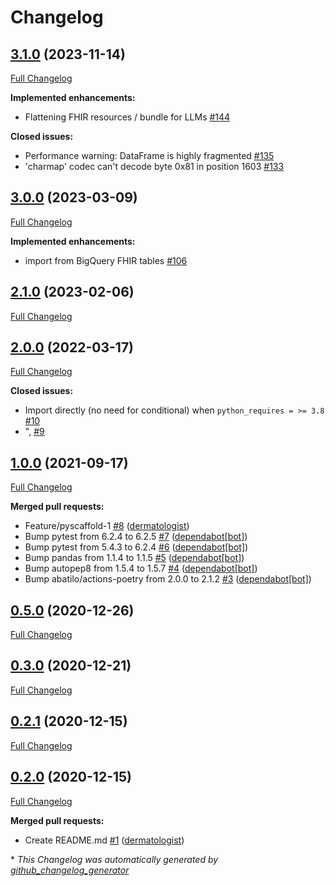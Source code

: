 # Changelog

## [3.1.0](https://github.com/dermatologist/fhiry/tree/3.1.0) (2023-11-14)

[Full Changelog](https://github.com/dermatologist/fhiry/compare/3.0.0...3.1.0)

**Implemented enhancements:**

- Flattening FHIR resources / bundle for LLMs [\#144](https://github.com/dermatologist/fhiry/issues/144)

**Closed issues:**

- Performance warning: DataFrame is highly fragmented [\#135](https://github.com/dermatologist/fhiry/issues/135)
- 'charmap' codec can't decode byte 0x81 in position 1603 [\#133](https://github.com/dermatologist/fhiry/issues/133)

## [3.0.0](https://github.com/dermatologist/fhiry/tree/3.0.0) (2023-03-09)

[Full Changelog](https://github.com/dermatologist/fhiry/compare/2.1.0...3.0.0)

**Implemented enhancements:**

- import from BigQuery FHIR tables [\#106](https://github.com/dermatologist/fhiry/issues/106)

## [2.1.0](https://github.com/dermatologist/fhiry/tree/2.1.0) (2023-02-06)

[Full Changelog](https://github.com/dermatologist/fhiry/compare/2.0.0...2.1.0)

## [2.0.0](https://github.com/dermatologist/fhiry/tree/2.0.0) (2022-03-17)

[Full Changelog](https://github.com/dermatologist/fhiry/compare/1.0.0...2.0.0)

**Closed issues:**

- Import directly \(no need for conditional\) when `python_requires = >= 3.8` [\#10](https://github.com/dermatologist/fhiry/issues/10)
- ", [\#9](https://github.com/dermatologist/fhiry/issues/9)

## [1.0.0](https://github.com/dermatologist/fhiry/tree/1.0.0) (2021-09-17)

[Full Changelog](https://github.com/dermatologist/fhiry/compare/0.5.0...1.0.0)

**Merged pull requests:**

- Feature/pyscaffold-1 [\#8](https://github.com/dermatologist/fhiry/pull/8) ([dermatologist](https://github.com/dermatologist))
- Bump pytest from 6.2.4 to 6.2.5 [\#7](https://github.com/dermatologist/fhiry/pull/7) ([dependabot[bot]](https://github.com/apps/dependabot))
- Bump pytest from 5.4.3 to 6.2.4 [\#6](https://github.com/dermatologist/fhiry/pull/6) ([dependabot[bot]](https://github.com/apps/dependabot))
- Bump pandas from 1.1.4 to 1.1.5 [\#5](https://github.com/dermatologist/fhiry/pull/5) ([dependabot[bot]](https://github.com/apps/dependabot))
- Bump autopep8 from 1.5.4 to 1.5.7 [\#4](https://github.com/dermatologist/fhiry/pull/4) ([dependabot[bot]](https://github.com/apps/dependabot))
- Bump abatilo/actions-poetry from 2.0.0 to 2.1.2 [\#3](https://github.com/dermatologist/fhiry/pull/3) ([dependabot[bot]](https://github.com/apps/dependabot))

## [0.5.0](https://github.com/dermatologist/fhiry/tree/0.5.0) (2020-12-26)

[Full Changelog](https://github.com/dermatologist/fhiry/compare/0.3.0...0.5.0)

## [0.3.0](https://github.com/dermatologist/fhiry/tree/0.3.0) (2020-12-21)

[Full Changelog](https://github.com/dermatologist/fhiry/compare/0.2.1...0.3.0)

## [0.2.1](https://github.com/dermatologist/fhiry/tree/0.2.1) (2020-12-15)

[Full Changelog](https://github.com/dermatologist/fhiry/compare/0.2.0...0.2.1)

## [0.2.0](https://github.com/dermatologist/fhiry/tree/0.2.0) (2020-12-15)

[Full Changelog](https://github.com/dermatologist/fhiry/compare/5e47672d9eaa776e0e9d54135ebf0413c15083e1...0.2.0)

**Merged pull requests:**

- Create README.md [\#1](https://github.com/dermatologist/fhiry/pull/1) ([dermatologist](https://github.com/dermatologist))



\* *This Changelog was automatically generated by [github_changelog_generator](https://github.com/github-changelog-generator/github-changelog-generator)*
